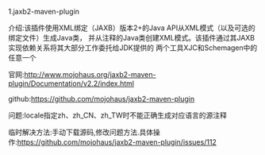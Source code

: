 1.jaxb2-maven-plugin

介绍:该插件使用XML绑定（JAXB）版本2+的Java API从XML模式（以及可选的绑定文件）生成Java类，
     并从注释的Java类创建XML模式。该插件通过其JAXB实现依赖关系将其大部分工作委托给JDK提供的
   	 两个工具XJC和Schemagen中的任意一个

官网:http://www.mojohaus.org/jaxb2-maven-plugin/Documentation/v2.2/index.html

github:https://github.com/mojohaus/jaxb2-maven-plugin

问题:locale指定zh、zh_CN、zh_TW时不能正确生成对应语言的源注释

临时解决方法:手动下载源码,修改问题方法.具体操作:https://github.com/mojohaus/jaxb2-maven-plugin/issues/112
